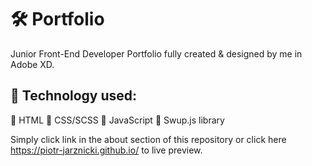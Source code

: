 # :hammer_and_wrench: Portfolio

Junior Front-End Developer Portfolio fully created & designed by me in Adobe XD. 

## :hammer: Technology used: 

:nut_and_bolt: HTML
:nut_and_bolt: CSS/SCSS
:nut_and_bolt: JavaScript
:nut_and_bolt: Swup.js library

Simply click link in the about section of this repository or click here https://piotr-jarznicki.github.io/ to live preview. 
